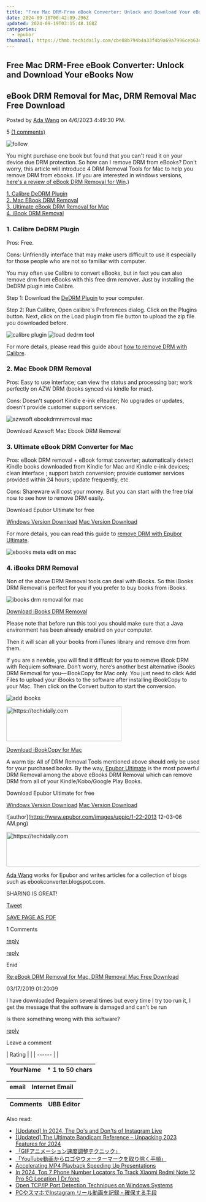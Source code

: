 ```yaml
---
title: "Free Mac DRM-Free eBook Converter: Unlock and Download Your eBooks Now"
date: 2024-09-18T00:42:09.296Z
updated: 2024-09-19T03:15:48.168Z
categories:
  - epubor
thumbnail: https://thmb.techidaily.com/cbe88b794b4a33f4b9a69a7996ceb63e4276735d9be42e403798167c8028b648.jpg
---
```


## Free Mac DRM-Free eBook Converter: Unlock and Download Your eBooks Now

## eBook DRM Removal for Mac, DRM Removal Mac Free Download

Posted by [Ada Wang](https://plus.google.com/+AdaWang/posts) on 4/6/2023 4:49:30 PM.

5 [(1 comments)](http://www.epubor.com/#comment-area) 

![follow](http://www.epubor.com/images/follow.png)

You might purchase one book but found that you can't read it on your device due DRM protection. So how can I remove DRM from eBooks? Don't worry, this article will introduce 4 DRM Removal Tools for Mac to help you remove DRM from ebooks. (If you are interested in windows versions, [here's a review of eBook DRM Removal for Win](https://tools.techidaily.com/epubor/products/).)

[1\. Calibre DeDRM Plugin](https://tools.techidaily.com/epubor/products/)   
[2\. Mac EBook DRM Removal](https://tools.techidaily.com/epubor/products/)  
[3\. Ultimate eBook DRM Removal for Mac](https://tools.techidaily.com/epubor/products/)  
[4\. iBook DRM Removal](https://tools.techidaily.com/epubor/products/)  

### 1\. Calibre DeDRM Plugin

Pros: Free.

Cons: Unfriendly interface that may make users difficult to use it especially for those people who are not so familiar with computer.

You may often use Calibre to convert eBooks, but in fact you can also remove drm from eBooks with this free drm remover. Just by installing the DeDRM plugin into Calibre.

Step 1: Download the [DeDRM Plugin](https://github.com/apprenticeharper/DeDRM%5Ftools/releases) to your computer.

Step 2: Run Calibre, Open calibre's Preferences dialog. Click on the Plugins button. Next, click on the Load plugin from file button to upload the zip file you downloaded before.

![calibre plugin](http://www.epubor.com/images/uppic/calibre-plugin.png) ![load dedrm tool](http://www.epubor.com/images/uppic/load-dedrm-tool.png)

For more details, please read this guide about [how to remove DRM with Calibre](https://tools.techidaily.com/epubor/products/).

### 2\. Mac Ebook DRM Removal

Pros: Easy to use interface; can view the status and processing bar; work perfectly on AZW DRM (books synced via kindle for mac).

Cons: Doesn't support Kindle e-ink eReader; No upgrades or updates, doesn't provide customer support services.

![azwsoft ebookdrmremoval mac](http://www.epubor.com/images/uppic/azwsoft-ebookdrmremoval-mac.png)

Download Azwsoft Mac Ebook DRM Removal

### 3\. Ultimate eBook DRM Converter for Mac

Pros: eBook DRM removal + eBook format converter; automatically detect Kindle books downloaded from Kindle for Mac and Kindle e-ink devices; clean interface ; support batch conversion; provide customer services provided within 24 hours; update frequently, etc.

Cons: Shareware will cost your money. But you can start with the free trial now to see how to remove DRM easily. 

Download Epubor Ultimate for free

[Windows Version Download](https://tools.techidaily.com/epubor/ultimate/) [Mac Version Download](https://tools.techidaily.com/epubor/ultimate/) 

For more details, you can read this guide to [remove DRM with Epubor Ultimate](https://tools.techidaily.com/epubor/products/).

![ebooks meta edit on mac](http://www.epubor.com/images/uppic/meta-editing-on-mac.png)

### 4\. iBooks DRM Removal

Non of the above DRM Removal tools can deal with iBooks. So this iBooks DRM Removal is perfect for you if you prefer to buy books from iBooks.

![ibooks drm removal for mac](http://www.epubor.com/images/uppic/ibooks-drm-removal.jpg)

[Download iBooks DRM Removal](http://download.epubor.com/sold/ibooksdrmremoval/requiem-4.1-mac.zip)

Please note that before run this tool you should make sure that a Java environment has been already enabled on your computer.

Then it will scan all your books from iTunes library and remove drm from them. 

If you are a newbie, you will find it difficult for you to remove iBook DRM with Requiem software. Don’t worry, here’s another best alternative iBooks DRM Removal for you—iBookCopy for Mac only. You just need to click Add Files to upload your iBooks to the software after installing iBookCopy to your Mac. Then click on the Convert button to start the conversion.

![add ibooks](http://www.epubor.com/images/uppic/add-ibooks.png)

<!-- affiliate ads begin -->
<a href="https://aligracehair.sjv.io/c/5597632/1938716/19272" target="_top" id="1938716">
  <img src="//a.impactradius-go.com/display-ad/19272-1938716" border="0" alt="https://techidaily.com" width="300" height="90"/>
</a>
<img height="0" width="0" src="https://aligracehair.sjv.io/i/5597632/1938716/19272" style="position:absolute;visibility:hidden;" border="0" />
<!-- affiliate ads end -->

[Download iBookCopy for Mac](http://www.remove-drm.com/download/iBookCopy.dmg)

A warm tip: All of DRM Removal Tools mentioned above should only be used for your purchased books. By the way, [Epubor Ultimate](https://tools.techidaily.com/epubor/ultimate/) is the most powerful DRM Removal among the above eBooks DRM Removal which can remove DRM from all of your Kindle/Kobo/Google Play Books.

Download Epubor Ultimate for free

[Windows Version Download](https://tools.techidaily.com/epubor/ultimate/) [Mac Version Download](https://tools.techidaily.com/epubor/ultimate/) 

![author](https://www.epubor.com/images/uppic/1-22-2013 12-03-06 AM.png)

<!-- affiliate ads begin -->
<a href="https://ephamedtechinc.pxf.io/c/5597632/2137218/26400" target="_top" id="2137218">
  <img src="//a.impactradius-go.com/display-ad/26400-2137218" border="0" alt="https://techidaily.com" width="728" height="90"/>
</a>
<img height="0" width="0" src="https://ephamedtechinc.pxf.io/i/5597632/2137218/26400" style="position:absolute;visibility:hidden;" border="0" />
<!-- affiliate ads end -->

[Ada Wang](https://plus.google.com/+AdaWang/posts) works for Epubor and writes articles for a collection of blogs such as ebookconverter.blogspot.com.

SHARING IS GREAT!

[Tweet](https://twitter.com/share) 

[SAVE PAGE AS PDF](https://tools.techidaily.com/epubor/products/) 

1 Comments

[reply](https://tools.techidaily.com/epubor/products/) 

[reply](https://tools.techidaily.com/epubor/products/) 

Enid

[Re:eBook DRM Removal for Mac, DRM Removal Mac Free Download](https://tools.techidaily.com/epubor/products/)

03/17/2019 01:20:09

I have downloaded Requiem several times but every time I try too run it, I get the message that the software is damaged and can't be run

 Is there something wrong with this software?

[reply](https://tools.techidaily.com/epubor/products/) 

Leave a comment

| Rating |  |
| ------ |  |

| YourName | \*  1 to 50 chars |
| -------- | ----------------- |

| email | Internet Email |
| ----- | -------------- |

| Comments | UBB Editor |
| -------- | ---------- |

<ins class="adsbygoogle"
     style="display:block"
     data-ad-format="autorelaxed"
     data-ad-client="ca-pub-7571918770474297"
     data-ad-slot="1223367746"></ins>

<ins class="adsbygoogle"
     style="display:block"
     data-ad-client="ca-pub-7571918770474297"
     data-ad-slot="8358498916"
     data-ad-format="auto"
     data-full-width-responsive="true"></ins>

<span class="atpl-alsoreadstyle">Also read:</span>
<div><ul>
<li><a href="https://instagram-video-files.techidaily.com/updated-in-2024-the-dos-and-donts-of-instagram-live/"><u>[Updated] In 2024, The Do's and Don'ts of Instagram Live</u></a></li>
<li><a href="https://on-screen-recording.techidaily.com/updated-the-ultimate-bandicam-reference-unpacking-2023-features-for-2024/"><u>[Updated] The Ultimate Bandicam Reference – Unpacking 2023 Features for 2024</u></a></li>
<li><a href="https://discover-able.techidaily.com/1726028397695-gif/"><u>「GIFアニメーション速度調整テクニック」</u></a></li>
<li><a href="https://discover-able.techidaily.com/1726028204144-youtube/"><u>「YouTube動画からロゴやウォーターマークを取り除く手順」</u></a></li>
<li><a href="https://extra-lessons.techidaily.com/accelerating-mp4-playback-speeding-up-presentations/"><u>Accelerating MP4 Playback Speeding Up Presentations</u></a></li>
<li><a href="https://android-location-track.techidaily.com/in-2024-top-7-phone-number-locators-to-track-xiaomi-redmi-note-12-pro-5g-location-drfone-by-drfone-virtual-android/"><u>In 2024, Top 7 Phone Number Locators To Track Xiaomi Redmi Note 12 Pro 5G Location | Dr.fone</u></a></li>
<li><a href="https://win11-tips.techidaily.com/open-tcpip-port-detection-techniques-on-windows-systems/"><u>Open TCP/IP Port Detection Techniques on Windows Systems</u></a></li>
<li><a href="https://discover-able.techidaily.com/1726029314177-pcinstagram/"><u>PCやスマホでInstagram リール動画を記録・確保する手段</u></a></li>
</ul></div>

